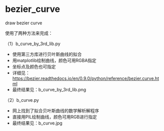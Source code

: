 # bezier_curve
draw bezier curve




使用了两种方法来完成：

（1）b_curve_by_3rd_lib.py
* 使用第三方库进行贝叶斯曲线的拟合
* 用matplotlib绘制曲线，颜色可用RGBA指定
* 坐标点及颜色也可指定
* 详细见：https://bezier.readthedocs.io/en/0.9.0/python/reference/bezier.curve.html
* 最终结果见：b_curve_by_3rd_lib.png

（2）b_curve.py
* 网上找到了拟合贝叶斯曲线的数学解析解程序
* 直接用PIL绘制曲线，颜色可用RGB进行指定
* 最终结果见：b_curve.jpg





